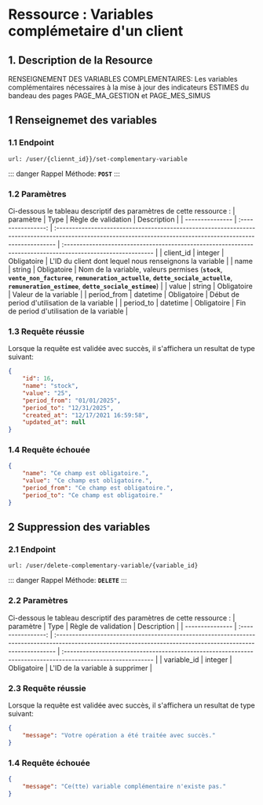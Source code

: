 # Ressource : Variables complémetaire d'un client

## 1. Description de la Resource

RENSEIGNEMENT DES VARIABLES COMPLEMENTAIRES:
Les variables complémentaires nécessaires à la mise à jour des indicateurs ESTIMES du bandeau des pages PAGE_MA_GESTION et PAGE_MES_SIMUS


## 1 Renseignemet des variables

### 1.1 Endpoint

```
url: /user/{cliennt_id}}/set-complementary-variable
```

::: danger Rappel
Méthode: **`POST`**
:::

### 1.2 Paramètres

Ci-dessous le tableau descriptif des paramètres de cette ressource :
| paramètre | Type | Règle de validation | Description |
| --------------- | :----------------: | :------------------------------------------------------------------------------------------------------------------------------------------------------------ | :---------------------------------------------------------------------------------------------------------- |
| client_id | integer | Obligatoire | L'ID du client dont lequel nous renseignons la variable |
| name | string | Obligatoire | Nom de la variable, valeurs permises (__`stock`__, __`vente_non_facturee`__, __`remuneration_actuelle`__, __`dette_sociale_actuelle`__, __`remuneration_estimee`__, __`dette_sociale_estimee`__) |
| value | string | Obligatoire | Valeur de la variable |
| period_from | datetime | Obligatoire | Début de period d'utilisation de la variable |
| period_to | datetime | Obligatoire | Fin de period d'utilisation de la variable |

### 1.3 Requête réussie

Lorsque la requête est validée avec succès, il s'affichera un resultat de type suivant:

```json
{
    "id": 16,
    "name": "stock",
    "value": "25",
    "period_from": "01/01/2025",
    "period_to": "12/31/2025",
    "created_at": "12/17/2021 16:59:58",
    "updated_at": null
}
```

### 1.4 Requête échouée

```json
{
    "name": "Ce champ est obligatoire.",
    "value": "Ce champ est obligatoire.",
    "period_from": "Ce champ est obligatoire.",
    "period_to": "Ce champ est obligatoire."
}
```

## 2 Suppression des variables

### 2.1 Endpoint

```
url: /user/delete-complementary-variable/{variable_id}
```

::: danger Rappel
Méthode: **`DELETE`**
:::

### 2.2 Paramètres

Ci-dessous le tableau descriptif des paramètres de cette ressource :
| paramètre | Type | Règle de validation | Description |
| --------------- | :----------------: | :------------------------------------------------------------------------------------------------------------------------------------------------------------ | :---------------------------------------------------------------------------------------------------------- |
| variable_id | integer | Obligatoire | L'ID de la variable à supprimer |

### 2.3 Requête réussie

Lorsque la requête est validée avec succès, il s'affichera un resultat de type suivant:

```json
{
    "message": "Votre opération a été traitée avec succès."
}
```

### 1.4 Requête échouée

```json
{
    "message": "Ce(tte) variable complémentaire n'existe pas."
}
```